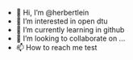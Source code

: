 - 👋 Hi, I’m @herbertlein
- 👀 I’m interested in open dtu
- 🌱 I’m currently learning in github
- 💞️ I’m looking to collaborate on ...
- 📫 How to reach me test

<!---
herbertlein/herbertlein is a ✨ special ✨ repository because its `README.md` (this file) appears on your GitHub profile.
You can click the Preview link to take a look at your changes.
--->
